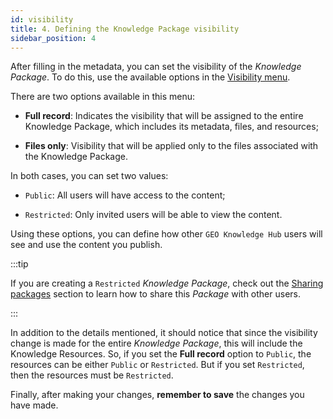 ```yaml
---
id: visibility
title: 4. Defining the Knowledge Package visibility
sidebar_position: 4
---
```


After filling in the metadata, you can set the visibility of the *Knowledge Package*. To do this, use the available options in the [Visibility menu](2_deposit-interface.md).

There are two options available in this menu:

- **Full record**: Indicates the visibility that will be assigned to the entire Knowledge Package, which includes its metadata, files, and resources;

- **Files only**: Visibility that will be applied only to the files associated with the Knowledge Package.

In both cases, you can set two values:

- `Public`: All users will have access to the content;

- `Restricted`: Only invited users will be able to view the content.

Using these options, you can define how other `GEO Knowledge Hub`  users will see and use the content you publish.

:::tip

If you are creating a `Restricted` *Knowledge Package*, check out the [Sharing packages](../sharing/sharing.md) section to learn how to share this *Package* with other users.

:::

In addition to the details mentioned, it should notice that since the visibility change is made for the entire *Knowledge Package*, this will include the Knowledge Resources. So, if you set the **Full record** option to `Public`, the resources can be either `Public` or `Restricted`. But if you set `Restricted`, then the resources must be `Restricted`.

Finally, after making your changes, **remember to save** the changes you have made.
